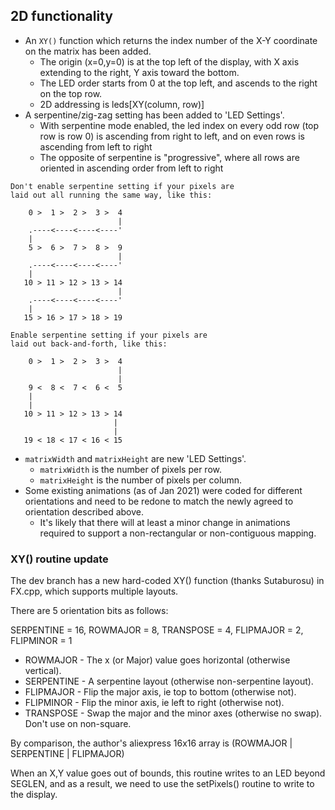 ## 2D functionality
* An `XY()` function which returns the index number of the X-Y coordinate on the matrix has been added.
  * The origin (x=0,y=0) is at the top left of the display, with X axis extending to the right, Y axis toward the bottom.
  * The LED order starts from 0 at the top left, and ascends to the right on the top row.
  * 2D addressing is leds[XY(column, row)]
* A serpentine/zig-zag setting has been added to 'LED Settings'.
  * With serpentine mode enabled, the led index on every odd row (top row is row 0) is ascending from right to left, and on even rows is ascending from left to right
  * The opposite of serpentine is "progressive", where all rows are oriented in ascending order from left to right

```
Don't enable serpentine setting if your pixels are
laid out all running the same way, like this:

    0 >  1 >  2 >  3 >  4
                        |
    .----<----<----<----'
    |
    5 >  6 >  7 >  8 >  9
                        |
    .----<----<----<----'
    |
   10 > 11 > 12 > 13 > 14
                        |
    .----<----<----<----'
    |
   15 > 16 > 17 > 18 > 19

Enable serpentine setting if your pixels are
laid out back-and-forth, like this:

    0 >  1 >  2 >  3 >  4
                        |
                        |
    9 <  8 <  7 <  6 <  5
    |
    |
   10 > 11 > 12 > 13 > 14
                       |
                       |
   19 < 18 < 17 < 16 < 15

```

* `matrixWidth` and `matrixHeight` are new 'LED Settings'.
  * `matrixWidth` is the number of pixels per row.
  * `matrixHeight` is the number of pixels per column.
* Some existing animations (as of Jan 2021) were coded for different orientations and need to be redone to match the newly agreed to orientation described above.
  * It's likely that there will at least a minor change in animations required to support a non-rectangular or non-contiguous mapping.

### XY() routine update

The dev branch has a new hard-coded XY() function (thanks Sutaburosu) in FX.cpp, which supports multiple layouts.

There are 5 orientation bits as follows:

  SERPENTINE = 16, ROWMAJOR = 8, TRANSPOSE = 4, FLIPMAJOR = 2, FLIPMINOR = 1

* ROWMAJOR   - The x (or Major) value goes horizontal (otherwise vertical).
* SERPENTINE - A serpentine layout (otherwise non-serpentine layout).
* FLIPMAJOR  - Flip the major axis, ie top to bottom (otherwise not).
* FLIPMINOR  - Flip the minor axis, ie left to right (otherwise not).
* TRANSPOSE  - Swap the major and the minor axes (otherwise no swap). Don't use on non-square.

By comparison, the author's aliexpress 16x16 array is (ROWMAJOR | SERPENTINE | FLIPMAJOR)

When an X,Y value goes out of bounds, this routine writes to an LED beyond SEGLEN, and as a result, we need to use the setPixels() routine to write to the display.
